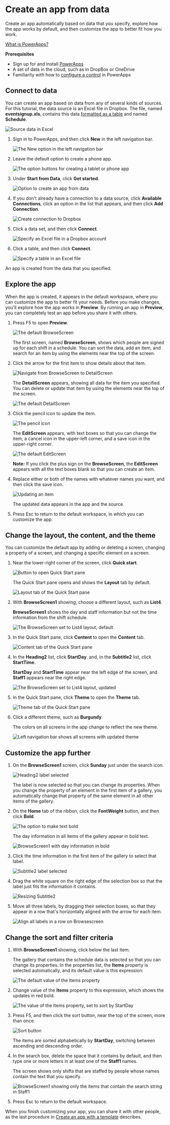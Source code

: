 <properties
	pageTitle="Create an app from data in PowerApps"
	description=""
	services="powerapps"
	authors="AFTOwen"
 />

<tags
   ms.service="powerapps"
   ms.devlang="na"
   ms.topic="get-started-article"
   ms.tgt_pltfrm="na"
   ms.workload="na"
   ms.date="10/16/2015"
   ms.author="anneta"/>

# Create an app from data
Create an app automatically based on data that you specify, explore how the app works by default, and then customize the app to better fit how you work.

[What is PowerApps?]()

**Prerequisites**

- Sign up for and install [PowerApps]()
- A set of data in the cloud, such as in DropBox or OneDrive
- Familiarity with how to [configure a control](get-started-test-drive.md#configure-a-control) in PowerApps

## Connect to data ##
You can create an app based on data from any of several kinds of sources. For this tutorial, the data source is an Excel file in Dropbox. The file, named **eventsignup.xls**, contains this data [formatted as a table](https://support.office.com/en-us/article/Format-an-Excel-table-6789619F-C889-495C-99C2-2F971C0E2370) and named **Schedule**.

![Source data in Excel](./media/get-started-create-from-data/excel-source.jpg)

1. Sign in to PowerApps, and then click **New** in the left navigation bar.

	![The New option in the left navigation bar](./media/get-started-create-from-data/file-new.jpg)

1. Leave the default option to create a phone app.

	![The option buttons for creating a tablet or phone app](./media/get-started-create-from-data/phone-app.jpg)

1. Under **Start from Data**, click **Get started**.

	![Option to create an app from data](./media/get-started-create-from-data/create-from-data.jpg)

1. If you don't already have a connection to a data source, click **Available Connections**, click an option in the list that appears, and then click **Add Connection**.

	![Create connection to Dropbox](./media/get-started-create-from-data/dropbox-connection.jpg)

1. Click a data set, and then click **Connect**.

	![Specify an Excel file in a Dropbox account](./media/get-started-create-from-data/choose-excel-file.jpg)

1. Click a table, and then click **Connect**.

	![Specify a table in an Excel file](./media/get-started-create-from-data/choose-table.jpg)

An app is created from the data that you specified.

## Explore the app ##

When the app is created, it appears in the default workspace, where you can customize the app to better fit your needs. Before you make changes, you'll explore how the app works in **Preview**. By running an app in **Preview**, you can completely test an app before you share it with others.

1. Press F5 to open **Preview**.

	![The default BrowseScreen](./media/get-started-create-from-data/default-browsescreen.jpg)

	The first screen, named **BrowseScreen**, shows which people are signed up for each shift in a schedule. You can sort the data, add an item, and search for an item by using the elements near the top of the screen.

1. Click the arrow for the first item to show details about that item.

	![Navigate from BrowseScreen to DetailScreen](./media/get-started-create-from-data/right-arrow.jpg)

	The **DetailScreen** appears, showing all data for the item you specified. You can delete or update that item by using the elements near the top of the screen.

	![The default DetailScreen](./media/get-started-create-from-data/default-detailscreen.jpg)

1. Click the pencil icon to update the item.

	![The pencil icon](./media/get-started-create-from-data/pencil-icon.jpg)

	The **EditScreen** appears, with text boxes so that you can change the item, a cancel icon in the upper-left corner, and a save icon in the upper-right corner.

	![The default EditScreen](./media/get-started-create-from-data/default-editscreen.jpg)

	**Note:** If you click the plus sign on the **BrowseScreen**, the **EditScreen** appears with all the text boxes blank so that you can create an item.

1. Replace either or both of the names with whatever names you want, and then click the save icon.

	![Updating an item](./media/get-started-create-from-data/replace-name.jpg)

	The updated data appears in the app and the source.

1. Press Esc to return to the default workspace, in which you can customize the app.

## Change the layout, the content, and the theme ##
You can customize the default app by adding or deleting a screen, changing a property of a screen, and changing a specific element on a screen.

1. Near the lower-right corner of the screen, click **Quick start**.

	![Button to open Quick Start pane](./media/get-started-create-from-data/open-quick-start.jpg)

	The Quick Start pane opens and shows the **Layout** tab by default.

	![Layout tab of the Quick Start pane](./media/get-started-create-from-data/qs-layout.jpg)

1. With **BrowseScreen1** showing, choose a different layout, such as **List4**.

	**BrowseScreen1** shows the day and staff information but not the time information from the shift schedule.

	![The BrowseScreen set to List4 layout, default](./media/get-started-create-from-data/list4-default.jpg)

1. In the Quick Start pane, click **Content** to open the **Content** tab.

	![Content tab of the Quick Start pane](./media/get-started-create-from-data/qs-content.jpg)

1. In the **Heading2** list, click **StartDay**. and, in the **Subtitle2** list, click **StartTime**.

	**StartDay** and **StartTime** appear near the left edge of the screen, and **Staff1** appears near the right edge.

	![The BrowseScreen set to List4 layout, updated](./media/get-started-create-from-data/list4-fixed.jpg)

1. In the Quick Start pane, click **Theme** to open	the **Theme** tab.

	![Theme tab of the Quick Start pane](./media/get-started-create-from-data/qs-theme.jpg)

1. Click a different theme, such as **Burgundy**.

	The colors on all screens in the app change to reflect the new theme.

	![Left navigation bar shows all screens with updated theme](./media/get-started-create-from-data/new-theme.jpg)

## Customize the app further ##

1. On the **BrowseScreen1** screen, click **Sunday** just under the search icon.

	![Heading2 label selected](./media/get-started-create-from-data/select-heading2.jpg)

	The label is now selected so that you can change its properties. When you change the property of an element in the first item of a gallery, you automatically change that property of the same element in all other items of the gallery.

1. On the **Home** tab of the ribbon, click the **FontWeight** button, and then click **Bold**.

	![The option to make text bold](./media/get-started-create-from-data/label-bold.jpg)

	The day information in all items of the gallery appear in bold text.

	![BrowseScreen1 with day information in bold](./media/get-started-create-from-data/BrowseScreen-bold.jpg)

1. Click the time information in the first item of the gallery to select that label.

	![Subtitle2 label selected](./media/get-started-create-from-data/select-subtitle2.jpg)

1. Drag the white square on the right edge of the selection box so that the label just fits the information it contains.

	![Resizing Subtitle2](./media/get-started-create-from-data/resize-subtitle2.jpg)

1. Move all three labels, by dragging their selection boxes, so that they appear in a row that's horizontally aligned with the arrow for each item.

	![Align all labels in a row on Browsescreen](./media/get-started-create-from-data/browsescreen-aligned.jpg)

## Change the sort and filter criteria

1. With **BrowseScreen1** showing, click below the last item.

	The gallery that contains the schedule data is selected so that you can change its properties. In the properties list, the **Items** property is selected automatically, and its default value is this expression:

	![The default value of the **Items** property](./media/get-started-create-from-data/sort-before.jpg)

1. Change value of the **Items** property to this expression, which shows the updates in red bold.

	![The value of the **Items** property, set to sort by StartDay](./media/get-started-create-from-data/sort-after.jpg)

1. Press F5, and then click the sort button, near the top of the screen, more than once.

	![Sort button](./media/get-started-create-from-data/sort-button.jpg)

	The items are sorted alphabetically by **StartDay**, switching between ascending and descending order.

1. In the search box, delete the space that it contains by default, and then type one or more letters in at least one of the **Staff1** names.

	The screen shows only shifts that are staffed by people whose names contain the text that you specify.

	![BrowseScreen1 showing only the items that contain the search string in Staff1](./media/get-started-create-from-data/browsescreen-filtered.jpg)

1. Press Esc to return to the default workspace.

When you finish customizing your app, you can share it with other people, as the last procedure in [Create an app with a template](get-started-test-drive.md) describes.
